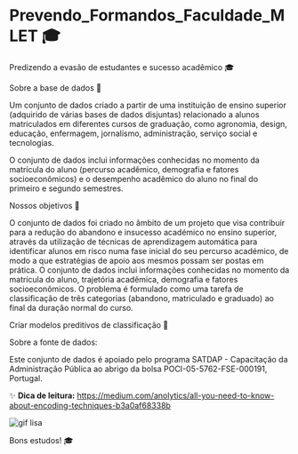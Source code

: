 # Prevendo_Formandos_Faculdade_MLET 🎓

Predizendo a evasão de estudantes e sucesso acadêmico 🎓

Sobre a base de dados 🎲

Um conjunto de dados criado a partir de uma instituição de ensino superior (adquirido de várias bases de dados disjuntas) relacionado a alunos matriculados em diferentes cursos de graduação, como agronomia, design, educação, enfermagem, jornalismo, administração, serviço social e tecnologias.

O conjunto de dados inclui informações conhecidas no momento da matrícula do aluno (percurso acadêmico, demografia e fatores socioeconômicos) e o desempenho acadêmico do aluno no final do primeiro e segundo semestres.

Nossos objetivos 🚀

O conjunto de dados foi criado no âmbito de um projeto que visa contribuir para a redução do abandono e insucesso académico no ensino superior, através da utilização de técnicas de aprendizagem automática para identificar alunos em risco numa fase inicial do seu percurso académico, de modo a que estratégias de apoio aos mesmos possam ser postas em prática. O conjunto de dados inclui informações conhecidas no momento da matrícula do aluno, trajetória acadêmica, demografia e fatores socioeconômicos. O problema é formulado como uma tarefa de classificação de três categorias (abandono, matriculado e graduado) ao final da duração normal do curso.

Criar modelos preditivos de classificação 🎯

Sobre a fonte de dados:

Este conjunto de dados é apoiado pelo programa SATDAP - Capacitação da Administração Pública ao abrigo da bolsa POCI-05-5762-FSE-000191, Portugal.

✨ **Dica de leitura:** https://medium.com/anolytics/all-you-need-to-know-about-encoding-techniques-b3a0af68338b

![gif lisa](https://github.com/user-attachments/assets/c3c17e27-6c56-4a54-9caf-e6c2d8cc7ffa)

Bons estudos! 🎓
